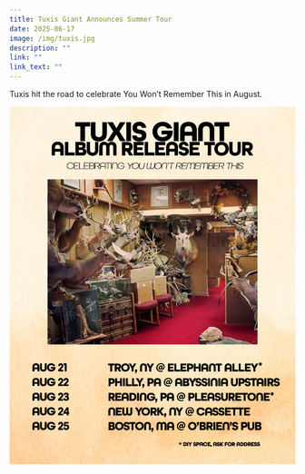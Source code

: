 ```yaml
---
title: Tuxis Giant Announces Summer Tour
date: 2025-06-17
image: /img/tuxis.jpg
description: ""
link: ""
link_text: ""
---
```

Tuxis hit the road to celebrate You Won’t Remember This in August.

![Additional image](/img/tg_album-tour-flyer.jpeg)

